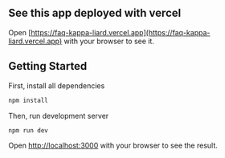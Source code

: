 ## See this app deployed with vercel
Open [https://faq-kappa-liard.vercel.app](https://faq-kappa-liard.vercel.app) with your browser to see it.

## Getting Started

First, install all dependencies

```bash
npm install
```

Then, run development server
```bash
npm run dev
```

Open [http://localhost:3000](http://localhost:3000) with your browser to see the result.


